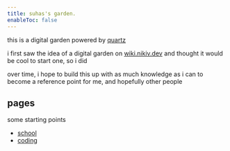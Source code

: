 ```yaml
---
title: suhas's garden.
enableToc: false
---
```


this is a digital garden powered by [quartz](https://quartz.jzhao.xyz)

i first saw the idea of a digital garden on [wiki.nikiv.dev](https://wiki.nikiv.dev) and thought it would be cool to start one, so i did

over time, i hope to build this up with as much knowledge as i can to become a reference point for me, and hopefully other people

## pages

some starting points 

- [school](notes/school.md)
- [coding](notes/coding.md)
